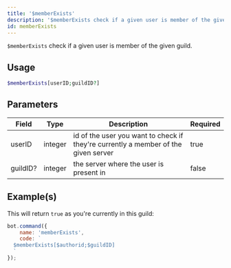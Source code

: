 ```yaml
---
title: '$memberExists'
description: '$memberExists check if a given user is member of the given guild.'
id: memberExists
---
```


`$memberExists` check if a given user is member of the given guild.

## Usage

```php
$memberExists[userID;guildID?]
```

## Parameters

| Field    | Type    | Description                                                                        | Required |
| -------- | ------- | ---------------------------------------------------------------------------------- | -------- |
| userID   | integer | id of the user you want to check if they're currently a member of the given server | true     |
| guildID? | integer | the server where the user is present in                                            | false    |

## Example(s)

This will return `true` as you're currently in this guild:

```javascript
bot.command({
    name: 'memberExists',
    code: `
  $memberExists[$authorid;$guildID]
  `
});
```
